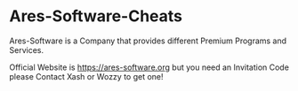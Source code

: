 # Ares-Software-Cheats
Ares-Software is a Company that provides different Premium Programs and Services.

Official Website is https://ares-software.org 
but you need an Invitation Code please Contact Xash or Wozzy to get one!
